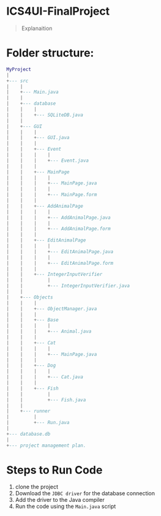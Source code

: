 # ICS4UI-FinalProject
> Explanaition

# Folder structure:
```lua
MyProject
|
+--- src
|    |
|    +--- Main.java
|    |
|    +--- database
|    |    |
|    |    +--- SQLiteDB.java
|    |
|    +--- GUI
|    |    |
|    |    +--- GUI.java 
|    |    |
|    |    +--- Event
|    |    |    |
|    |    |    +--- Event.java
|    |    |
|    |    +--- MainPage
|    |    |    |
|    |    |    +--- MainPage.java
|    |    |    |
|    |    |    +--- MainPage.form
|    |    |
|    |    +--- AddAnimalPage
|    |    |    |
|    |    |    +--- AddAnimalPage.java
|    |    |    |
|    |    |    +--- AddAnimalPage.form
|    |    |
|    |    +--- EditAnimalPage
|    |    |    |
|    |    |    +--- EditAnimalPage.java
|    |    |    |
|    |    |    +--- EditAnimalPage.form
|    |    |
|    |    +--- IntegerInputVerifier
|    |         |
|    |         +--- IntegerInputVerifier.java
|    |
|    +--- Objects
|    |    |
|    |    +--- ObjectManager.java
|    |    |
|    |    +--- Base
|    |    |    |
|    |    |    +--- Animal.java
|    |    |
|    |    +--- Cat
|    |    |    |
|    |    |    +--- MainPage.java
|    |    |
|    |    +--- Dog
|    |    |    |
|    |    |    +--- Cat.java
|    |    |
|    |    +--- Fish
|    |         |
|    |         +--- Fish.java
|    |
|    +--- runner
|         |
|         +--- Run.java
|
+--- database.db
|
+--- project management plan.

```

# Steps to Run Code
1. clone the project
2. Download the ```JDBC driver``` for the database connection
3. Add the driver to the Java compiler
4. Run the code using the ```Main.java``` script
